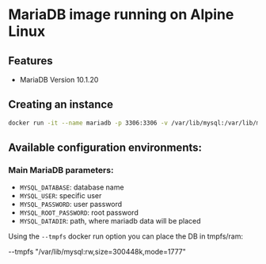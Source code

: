 # MariaDB image running on Alpine Linux

## Features

  * MariaDB Version 10.1.20

## Creating an instance

```bash
docker run -it --name mariadb -p 3306:3306 -v /var/lib/mysql:/var/lib/mysql -e MYSQL_DATABASE=test -e MYSQL_USER=test -e MYSQL_PASSWORD=test -e MYSQL_ROOT_PASSWORD=test -e MYSQL_DATAIDIR=/var/lib/mysql tpdock/alpine-mariadb:10.1

```


## Available configuration environments:

### Main MariaDB parameters:
* `MYSQL_DATABASE`: database name
* `MYSQL_USER`: specific user
* `MYSQL_PASSWORD`: user password
* `MYSQL_ROOT_PASSWORD`: root password
* `MYSQL_DATADIR`: path, where mariadb data will be placed

Using the `--tmpfs` docker run option you can place the DB in tmpfs/ram:

--tmpfs "/var/lib/mysql:rw,size=300448k,mode=1777"